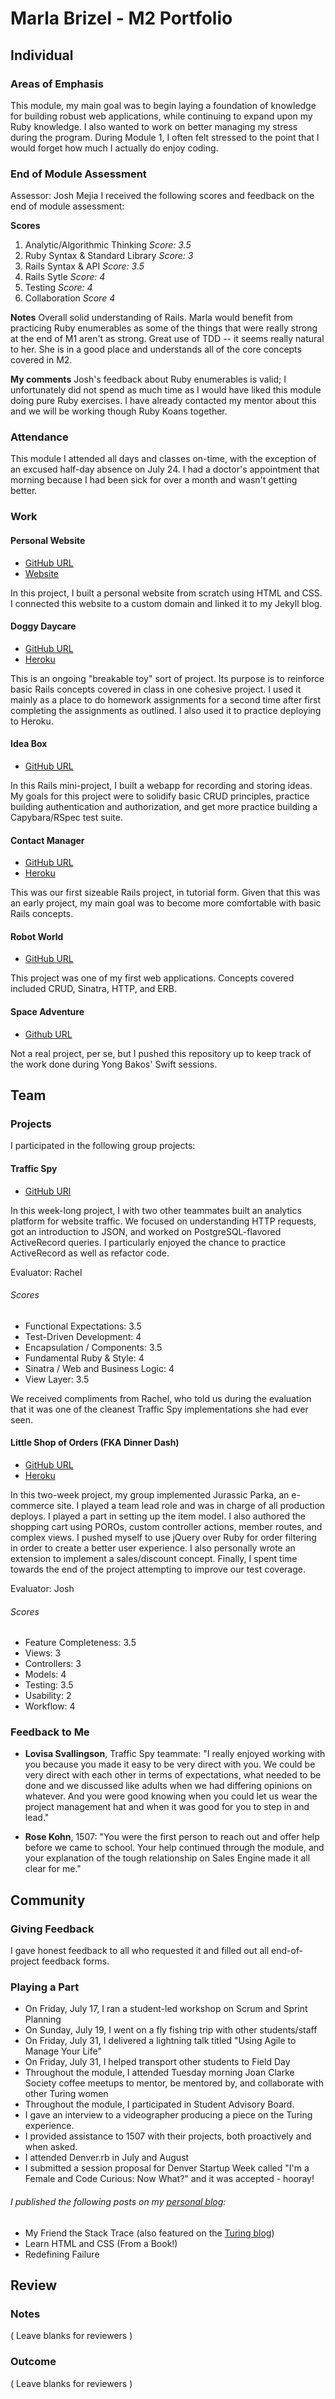 # Marla Brizel - M2 Portfolio

## Individual

### Areas of Emphasis

This module, my main goal was to begin laying a foundation of knowledge for building robust web applications, while continuing to expand upon my Ruby knowledge. I also wanted to work on better managing my stress during the program. During Module 1, I often felt stressed to the point that I would forget how much I actually do enjoy coding.

### End of Module Assessment

Assessor: Josh Mejia
I received the following scores and feedback on the end of module assessment:

**Scores**
1. Analytic/Algorithmic Thinking *Score: 3.5*
2. Ruby Syntax & Standard Library *Score: 3*
3. Rails Syntax & API *Score: 3.5*
4. Rails Sytle *Score: 4*
5. Testing *Score: 4*
6. Collaboration *Score 4*

**Notes**
Overall solid understanding of Rails. Marla would benefit from practicing Ruby enumerables as some of the things that were really strong at the end of M1 aren't as strong. Great use of TDD -- it seems really natural to her. She is in a good place and understands all of the core concepts covered in M2.

**My comments**
Josh's feedback about Ruby enumerables is valid; I unfortunately did not spend as much time as I would have liked this module doing pure Ruby exercises. I have already contacted my mentor about this and we will be working though Ruby Koans together.

### Attendance

This module I attended all days and classes on-time, with the exception of an excused half-day absence on July 24. I had a doctor's appointment that morning because I had been sick for over a month and wasn't getting better.

### Work

#### Personal Website

* [GitHub URL](https://github.com/marlabrizel/personal)
* [Website](http://www.marlabrizel.com)

In this project, I built a personal website from scratch using HTML and CSS. I connected this website to a custom domain and linked it to my Jekyll blog.

#### Doggy Daycare

* [GitHub URL](https://github.com/marlabrizel/doggy_daycare)
* [Heroku](https://dog-e-daycare.herokuapp.com)

This is an ongoing "breakable toy" sort of project. Its purpose is to reinforce basic Rails concepts covered in class in one cohesive project. I used it mainly as a place to do homework assignments for a second time after first completing the assignments as outlined. I also used it to practice deploying to Heroku.

#### Idea Box

* [GitHub URL](https://github.com/marlabrizel/idea_box)

In this Rails mini-project, I built a webapp for recording and storing ideas. My goals for this project were to solidify basic CRUD principles, practice building authentication and authorization, and get more practice building a Capybara/RSpec test suite.

#### Contact Manager

* [GitHub URL](https://github.com/marlabrizel/contact_manager)
* [Heroku](https://stormy-beach-4002.herokuapp.com/)

This was our first sizeable Rails project, in tutorial form. Given that this was an early project, my main goal was to become more comfortable with basic Rails concepts.

#### Robot World

* [GitHub URL](https://github.com/marlabrizel/robot_world)

This project was one of my first web applications. Concepts covered included CRUD, Sinatra, HTTP, and ERB.

#### Space Adventure

* [Github URL](https://github.com/marlabrizel/space_adventure)

Not a real project, per se, but I pushed this repository up to keep track of the work done during Yong Bakos' Swift sessions.

## Team

### Projects

I participated in the following group projects:

#### Traffic Spy

* [GitHub URl](https://github.com/applegrain/traffic-spy)

In this week-long project, I with two other teammates built an analytics
platform for website traffic. We focused on understanding HTTP requests, got an introduction to JSON, and worked on PostgreSQL-flavored ActiveRecord queries. I particularly enjoyed the chance to practice ActiveRecord as well as refactor code.

Evaluator: Rachel
###### Scores
* Functional Expectations: 3.5
* Test-Driven Development: 4
* Encapsulation / Components: 3.5
* Fundamental Ruby & Style: 4
* Sinatra / Web and Business Logic: 4
* View Layer: 3.5

We received compliments from Rachel, who told us during the evaluation that it was one of the cleanest Traffic Spy implementations she had ever seen.

#### Little Shop of Orders (FKA Dinner Dash)

* [GitHub URL](https://github.com/marlabrizel/jurassic_parka)
* [Heroku](https://jurassic-parka.herokuapp.com)

In this two-week project, my group implemented Jurassic Parka, an e-commerce
site. I played a team lead role and was in charge of all production deploys. I played a part in setting up the item model. I also authored the shopping cart using POROs, custom controller actions, member routes, and complex views. I pushed myself to use jQuery over Ruby for order filtering in order to create a better user experience. I also personally wrote an extension to implement a sales/discount concept. Finally, I spent time towards the end of the project attempting to improve our test coverage.

Evaluator: Josh
###### Scores
* Feature Completeness: 3.5
* Views: 3
* Controllers: 3
* Models: 4
* Testing: 3.5
* Usability: 2
* Workflow: 4

### Feedback to Me

* **Lovisa Svallingson**, Traffic Spy teammate: "I really enjoyed working with you because you made it easy to be very direct with you. We could be very direct with each other in terms of expectations, what needed to be done and we discussed like adults when we had differing opinions on whatever. And you were good knowing when you could let us wear the project management hat and when it was good for you to step in and lead."

* **Rose Kohn**, 1507: "You were the first person to reach out and offer help before we came to school.  Your help continued through the module, and your explanation of the tough relationship on Sales Engine made it all clear for me."

## Community

### Giving Feedback

I gave honest feedback to all who requested it and filled out all end-of-project feedback forms.

### Playing a Part

* On Friday, July 17, I ran a student-led workshop on Scrum and Sprint Planning
* On Sunday, July 19, I went on a fly fishing trip with other students/staff
* On Friday, July 31, I delivered a lightning talk titled "Using Agile to Manage Your Life"
* On Friday, July 31, I helped transport other students to Field Day
* Throughout the module, I attended Tuesday morning Joan Clarke Society coffee meetups to mentor, be mentored by, and collaborate with other Turing women
* Throughout the module, I participated in Student Advisory Board.
* I gave an interview to a videographer producing a piece on the Turing experience.
* I provided assistance to 1507 with their projects, both proactively and when asked.
* I attended Denver.rb in July and August
* I submitted a session proposal for Denver Startup Week called "I'm a Female and Code Curious: Now What?" and it was accepted - hooray!

###### I published the following posts on my [personal blog](http://marlabrizel.github.io/):
* My Friend the Stack Trace (also featured on the [Turing blog](http://blog.turing.io/2015/08/03/how-i-learned-to-stop-worrying-and-love-the-bomb/))
* Learn HTML and CSS (From a Book!)
* Redefining Failure


## Review

### Notes

( Leave blanks for reviewers )

### Outcome

( Leave blanks for reviewers )
